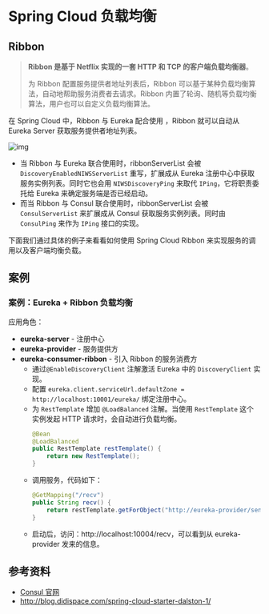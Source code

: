 # Spring Cloud 负载均衡

## Ribbon

> **Ribbon 是基于 Netflix 实现的一套 HTTP 和 TCP 的客户端负载均衡器**。
>
> 为 Ribbon 配置服务提供者地址列表后，Ribbon 可以基于某种负载均衡算法，自动地帮助服务消费者去请求。Ribbon 内置了轮询、随机等负载均衡算法，用户也可以自定义负载均衡算法。

在 Spring Cloud 中，Ribbon 与 Eureka 配合使用 ，Ribbon 就可以自动从 Eureka Server 获取服务提供者地址列表。

![img](http://dunwu.test.upcdn.net/snap/20200611204136.png)

- 当 Ribbon 与 Eureka 联合使用时，ribbonServerList 会被 `DiscoveryEnabledNIWSServerList` 重写，扩展成从 Eureka 注册中心中获取服务实例列表。同时它也会用 `NIWSDiscoveryPing` 来取代 `IPing`，它将职责委托给 Eureka 来确定服务端是否已经启动。
- 而当 Ribbon 与 Consul 联合使用时，ribbonServerList 会被 `ConsulServerList` 来扩展成从 Consul 获取服务实例列表。同时由 `ConsulPing` 来作为 `IPing` 接口的实现。

下面我们通过具体的例子来看看如何使用 Spring Cloud Ribbon 来实现服务的调用以及客户端均衡负载。

## 案例

### 案例：Eureka + Ribbon 负载均衡

应用角色：

- **eureka-server** - 注册中心
- **eureka-provider** - 服务提供方
- **eureka-consumer-ribbon** - 引入 Ribbon 的服务消费方
  - 通过`@EnableDiscoveryClient` 注解激活 Eureka 中的 `DiscoveryClient` 实现。
  - 配置 `eureka.client.serviceUrl.defaultZone = http://localhost:10001/eureka/` 绑定注册中心。
  - 为 `RestTemplate` 增加 `@LoadBalanced` 注解。当使用 `RestTemplate` 这个实例发起 HTTP 请求时，会自动进行负载均衡。
    ```java
    @Bean
    @LoadBalanced
    public RestTemplate restTemplate() {
        return new RestTemplate();
    }
    ```
  - 调用服务，代码如下：
    ```java
    @GetMapping("/recv")
    public String recv() {
        return restTemplate.getForObject("http://eureka-provider/send", String.class);
    }
    ```
  - 启动后，访问：http://localhost:10004/recv，可以看到从 eureka-provider 发来的信息。

## 参考资料

- [Consul 官网](https://www.consul.io/)
- http://blog.didispace.com/spring-cloud-starter-dalston-1/
